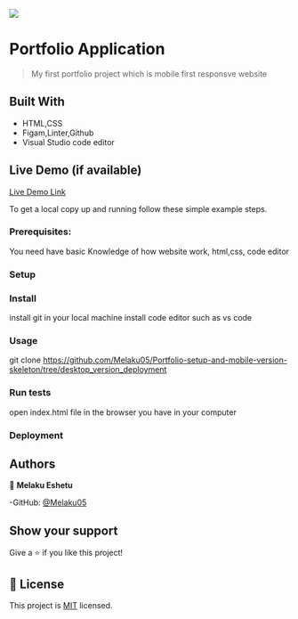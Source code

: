 ![](https://img.shields.io/badge/Microverse-blueviolet)

# Portfolio Application

> My first portfolio project which is mobile first responsve website

## Built With

- HTML,CSS
- Figam,Linter,Github
- Visual Studio code editor

## Live Demo (if available)

[Live Demo Link](https://melaku05.github.io/Portfolio-setup-and-mobile-version-skeleton/)

To get a local copy up and running follow these simple example steps.

### Prerequisites:

You need have basic Knowledge of how website work, html,css, code editor

### Setup

### Install

install git in your local machine
install code editor such as vs code

### Usage

git clone https://github.com/Melaku05/Portfolio-setup-and-mobile-version-skeleton/tree/desktop_version_deployment

### Run tests

open index.html file in the browser you have in your computer

### Deployment

## Authors

👤 **Melaku Eshetu**

-GitHub: [@Melaku05](https://github.com/Melaku05)

## Show your support

Give a ⭐️ if you like this project!

## 📝 License

This project is [MIT](./MIT.md) licensed.
